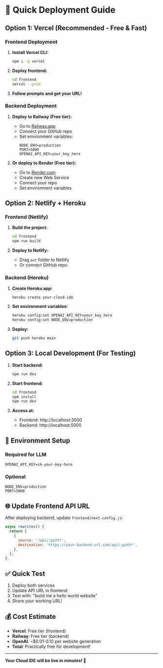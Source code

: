 # 🚀 Quick Deployment Guide

## Option 1: Vercel (Recommended - Free & Fast)

### Frontend Deployment
1. **Install Vercel CLI:**
   ```bash
   npm i -g vercel
   ```

2. **Deploy frontend:**
   ```bash
   cd frontend
   vercel --prod
   ```

3. **Follow prompts and get your URL!**

### Backend Deployment
1. **Deploy to Railway (Free tier):**
   - Go to [Railway.app](https://railway.app)
   - Connect your GitHub repo
   - Set environment variables:
     ```
     NODE_ENV=production
     PORT=5000
     OPENAI_API_KEY=your_key_here
     ```

2. **Or deploy to Render (Free tier):**
   - Go to [Render.com](https://render.com)
   - Create new Web Service
   - Connect your repo
   - Set environment variables

## Option 2: Netlify + Heroku

### Frontend (Netlify)
1. **Build the project:**
   ```bash
   cd frontend
   npm run build
   ```

2. **Deploy to Netlify:**
   - Drag `out` folder to Netlify
   - Or connect GitHub repo

### Backend (Heroku)
1. **Create Heroku app:**
   ```bash
   heroku create your-cloud-ide
   ```

2. **Set environment variables:**
   ```bash
   heroku config:set OPENAI_API_KEY=your_key_here
   heroku config:set NODE_ENV=production
   ```

3. **Deploy:**
   ```bash
   git push heroku main
   ```

## Option 3: Local Development (For Testing)

1. **Start backend:**
   ```bash
   npm run dev
   ```

2. **Start frontend:**
   ```bash
   cd frontend
   npm install
   npm run dev
   ```

3. **Access at:**
   - Frontend: http://localhost:3000
   - Backend: http://localhost:5000

## 🔑 Environment Setup

### Required for LLM
```env
OPENAI_API_KEY=sk-your-key-here
```

### Optional
```env
NODE_ENV=production
PORT=5000
```

## 🌐 Update Frontend API URL

After deploying backend, update `frontend/next.config.js`:

```javascript
async rewrites() {
  return [
    {
      source: '/api/:path*',
      destination: 'https://your-backend-url.com/api/:path*',
    },
  ];
},
```

## ✅ Quick Test

1. Deploy both services
2. Update API URL in frontend
3. Test with: "build me a hello world website"
4. Share your working URL!

## 💰 Cost Estimate

- **Vercel**: Free tier (frontend)
- **Railway**: Free tier (backend)
- **OpenAI**: ~$0.01-0.10 per website generation
- **Total**: Practically free for development!

---

**Your Cloud IDE will be live in minutes! 🎉**
